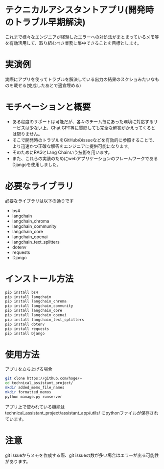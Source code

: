 # テクニカルアシスタントアプリ(開発時のトラブル早期解決)

これまで様々なエンジニアが経験したエラーへの対処法がまとまっているメモ等を有効活用して、取り組むべき業務に集中できることを目標とします。

# 実演例

実際にアプリを使ってトラブルを解決している出力の結果のスクショみたいなものを載せる(完成したあとで適宜埋める)


# モチベーションと概要

* ある程度のサポートは可能だが、各々のチーム毎にあった環境に対応するサービスは少ない上、Chat GPT等に質問しても完全な解答がかえってくるとは限りません。
* そこで開発時のトラブルをGitHubのissueなどを有効的に参照することで、より迅速かつ正確な解答をエンジニアに提供可能になります。
* そのためにRAGとLang Chainいう技術を用います。
* また、これらの実装のためにwebアプリケーションのフレームワークであるDjangoを使用しました。

# 必要なライブラリ

必要なライブラリは以下の通りです

* bs4
* langchain
* langchain_chroma
* langchain_community
* langchain_core
* langchain_openai
* langchain_text_splitters
* dotenv 
* requests
* Django

# インストール方法


```bash
pip install bs4
pip install langchain
pip install langchain_chroma
pip install langchain_community
pip install langchain_core
pip install langchain_openai
pip install langchain_text_splitters
pip install dotenv 
pip install requests
pip install Django
```

# 使用方法
アプリを立ち上げる場合

```bash
git clone https://github.com/hoge/~
cd technical_assistant_project/
mkdir added_memo_file_names
mkdir formatted_memos
python manage.py runserver
```

アプリ上で使われている機能は
technical_assistant_project/assistant_app/utils/
にpythonファイルが保存されています。

# 注意

git issueからメモを作成する際、git issueの数が多い場合はエラーが出る可能性があります。

